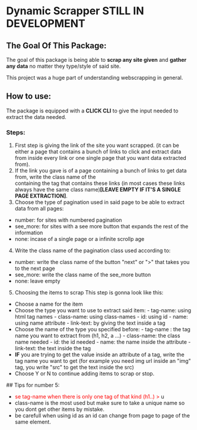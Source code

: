 # Dynamic Scrapper **STILL IN DEVELOPMENT**

## The Goal Of This Package:

The goal of this package is being able to **scrap any site given** and **gather any data** no matter they type/style of said site.

This project was a huge part of understanding webscrapping in general.

## How to use:

The package is equipped with a **CLICK CLI** to give the input needed to extract the data needed.

### **Steps:**
1. First step is giving the link of the site you want scrapped. (it can be either a page that contains a bunch of links to click and extract data from inside every link or one single page that you want data extracted from).
2. If the link you gave is of a page containing a bunch of links to get data from, write the class name of the <div> containing the <a> tag that contains these links (in most cases these links always have the same class name)**[LEAVE EMPTY IF IT'S A SINGLE PAGE EXTRACTION]**.
3. Choose the type of pagination used in said page to be able to extract data from all pages:
  - number: for sites with numbered pagination
  - see_more: for sites with a see more button that expands the rest of the information
  - none: incase of a single page or a infinite scrollp age 
4. Write the class name of the pagination class used according to:
  - number: write the class name of the button "next" or ">" that takes you to the next page
  - see_more: write the class name of the see_more button
  - none: leave empty
5. Choosing the items to scrap
This step is gonna look like this: 
  - Choose a name for the item 
  - Choose the type you want to use to extract said item:
            - tag-name: using html tag names
            - class-name: using class-names
            - id: using id
            - name: using name attribute
            - link-text: by giving the text inside a <a> tag
  - Choose the name of the type you specified before:
            - tag-name : the tag name you want to extract from (h1, h2, a ...)
            - class-name: the class name needed
            - id: the id needed
            - name: the name inside the attribute
            - link-text: the text inside the <a> tag 
  - **IF** you are trying to get the value inside an attribute of a tag, write the tag name   you want to get (for example you need img url inside an "img" tag, you write "src" to get the text inside the src)
  - Choose Y or N to continue adding items to scrap or stop.

## Tips for number 5:
  - <span style="color:red;">se tag-name when there is only one tag of that kind (h1..) > </span>u
  - class-name is the most used but make sure to take a unique name so you dont get other items by mistake.
  - be carefull when using id as an id can change from page to page of the same element.
          


